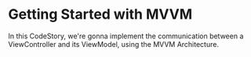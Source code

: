 
# Getting Started with MVVM

In this CodeStory, we're gonna implement the communication between a ViewController and its ViewModel, using the MVVM Architecture.
